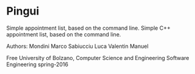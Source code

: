 # Pingui

Simple appointment list, based on the command line.
Simple C++ appointment list, based on the command line.

Authors:
Mondini Marco
Sabiucciu Luca
Valentin Manuel

Free University of Bolzano, Computer Science and Engineering
Software Engineering spring-2016




